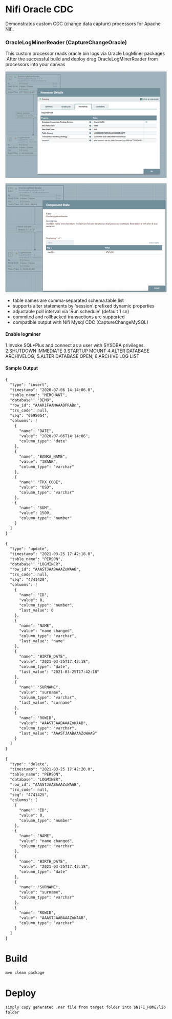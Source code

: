 # Nifi Oracle CDC 
Demonstrates custom CDC (change data capture) processors for Apache Nifi.

### OracleLogMinerReader (CaptureChangeOracle)
This custom processor reads oracle bin logs via Oracle LogMiner packages 
.After the successful build and deploy drag OracleLogMinerReader from processors into your canvas 

![Alt text](logminer1.PNG?raw=true "")

![Alt text](logminer2.PNG?raw=true "")

- table names are comma-separated schema.table list
- supports alter statements  by 'session' prefixed dynamic properties
- adjustable poll interval via 'Run schedule' (default 1 sn)
- commited and rollbacked transactions are supported
- compatible output with Nifi Mysql CDC (CaptureChangeMySQL)

#### Enable logminer

1.Invoke SQL*Plus and connect as a user with SYSDBA privileges.
2.SHUTDOWN IMMEDIATE 
3.STARTUP MOUNT
4.ALTER DATABASE ARCHIVELOG;
5.ALTER DATABASE OPEN;
6.ARCHIVE LOG LIST

#### Sample Output 

    {
      "type": "insert",
      "timestamp": "2020-07-06 14:14:06.0",
      "table_name": "MERCHANT",
      "database": "DEMO",
      "row_id": "AAAR1FAAMAAADPRABn",
      "trx_code": null,
      "seq": "6595054",
      "columns": [
        {
          "name": "DATE",
          "value": "2020-07-06T14:14:06",
          "column_type": "date"
        },
        {
          "name": "BANKA_NAME",
          "value": "IBANK",
          "column_type": "varchar"
        },
        {
          "name": "TRX_CODE",
          "value": "USD",
          "column_type": "varchar"
        },
        {
          "name": "SUM",
          "value": 1500,
          "column_type": "number"
        }
      ]
    }

	{
	  "type": "update",
	  "timestamp": "2021-03-25 17:42:18.0",
	  "table_name": "PERSON",
	  "database": "LOGMINER",
	  "row_id": "AAASTJAABAAAZoWAAB",
	  "trx_code": null,
	  "seq": "4741420",
	  "columns": [
		{
		  "name": "ID",
		  "value": 0,
		  "column_type": "number",
		  "last_value": 0
		},
		{
		  "name": "NAME",
		  "value": "name changed",
		  "column_type": "varchar",
		  "last_value": "name"
		},
		{
		  "name": "BIRTH_DATE",
		  "value": "2021-03-25T17:42:18",
		  "column_type": "date",
		  "last_value": "2021-03-25T17:42:18"
		},
		{
		  "name": "SURNAME",
		  "value": "surname",
		  "column_type": "varchar",
		  "last_value": "surname"
		},
		{
		  "name": "ROWID",
		  "value": "AAASTJAABAAAZoWAAB",
		  "column_type": "varchar",
		  "last_value": "AAASTJAABAAAZoWAAB"
		}
	  ]
	}

	{
	  "type": "delete",
	  "timestamp": "2021-03-25 17:42:20.0",
	  "table_name": "PERSON",
	  "database": "LOGMINER",
	  "row_id": "AAASTJAABAAAZoWAAB",
	  "trx_code": null,
	  "seq": "4741425",
	  "columns": [
		{
		  "name": "ID",
		  "value": 0,
		  "column_type": "number"
		},
		{
		  "name": "NAME",
		  "value": "name changed",
		  "column_type": "varchar"
		},
		{
		  "name": "BIRTH_DATE",
		  "value": "2021-03-25T17:42:18",
		  "column_type": "date"
		},
		{
		  "name": "SURNAME",
		  "value": "surname",
		  "column_type": "varchar"
		},
		{
		  "name": "ROWID",
		  "value": "AAASTJAABAAAZoWAAB",
		  "column_type": "varchar"
		}
	  ]
	}
	
# Build
    mvn clean package
    
# Deploy
    simply copy generated .nar file from target folder into $NIFI_HOME/lib folder
